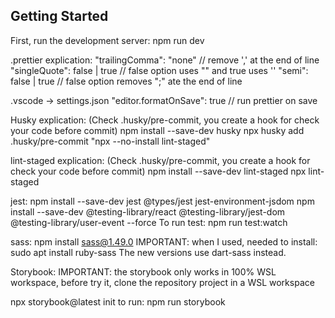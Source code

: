## Getting Started

First, run the development server:
npm run dev

.prettier explication:
"trailingComma": "none" // remove ',' at the end of line
"singleQuote": false | true // false option uses "" and true uses ''
"semi": false | true // false option removes ";" ate the end of line

.vscode -> settings.json
"editor.formatOnSave": true // run prettier on save

Husky explication: (Check .husky/pre-commit, you create a hook for check your code before commit)
npm install --save-dev husky
npx husky add .husky/pre-commit "npx --no-install lint-staged"

lint-staged explication: (Check .husky/pre-commit, you create a hook for check your code before commit)
npm install --save-dev lint-staged
npx lint-staged

jest:
npm install --save-dev jest @types/jest jest-environment-jsdom
npm install --save-dev @testing-library/react @testing-library/jest-dom @testing-library/user-event --force
To run test: npm run test:watch

sass:
npm install sass@1.49.0
IMPORTANT: when I used, needed to install: sudo apt install ruby-sass
The new versions use dart-sass instead.

Storybook:
IMPORTANT: the storybook only works in 100% WSL workspace, before try it, clone the repository project in a WSL workspace

npx storybook@latest init
to run: npm run storybook
